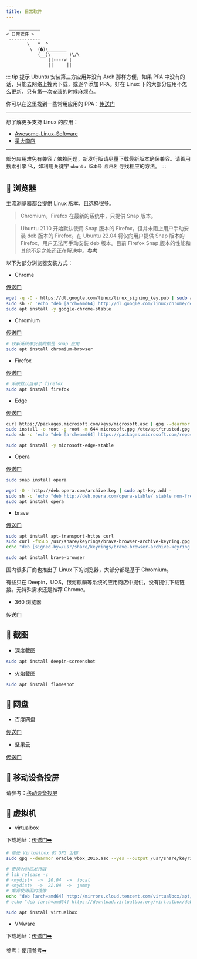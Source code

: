 ```yaml
---
title: 日常软件
---
```



```:no-line-numbers
 ____________
< 日常软件 >
 ------------
        \   ^__^
         \  (�)\_______
            (__)\       )\/\
                ||----w |
                ||     ||
```

::: tip  提示
Ubuntu 安装第三方应用并没有 Arch 那样方便，如果 PPA 中没有的话，只能去网络上搜索下载，或逐个添加 PPA。好在 Linux 下的大部分应用不怎么更新，只有第一次安装的时候麻烦点。

你可以在这里找到一些常用应用的 PPA：[传送门](https://www.ubuntuupdates.org/ppas)

---

想了解更多支持 Linux 的应用：
- [Awesome-Linux-Software](https://github.com/luong-komorebi/Awesome-Linux-Software/blob/master/README_zh-CN.md)
- [星火商店](https://www.spark-app.store/)

---

部分应用难免有兼容 / 依赖问题，新发行版请尽量下载最新版本确保兼容。请善用搜索引擎 🔍，如利用关键字 `ubuntu 版本号 应用名` 寻找相应的方法。
:::



## 🍔 浏览器

主流浏览器都会提供 Linux 版本，且选择很多。

> Chromium，Firefox 在最新的系统中，只提供 Snap 版本。

> Ubuntu 21.10 开始默认使用 Snap 版本的 Firefox，但并未阻止用户手动安装 deb 版本的 Firefox。在 Ubuntu 22.04 将仅向用户提供 Snap 版本的 Firefox，用户无法再手动安装 deb 版本。目前 Firefox Snap 版本的性能和其他不足之处还正在解决中。[参考](https://www.oschina.net/news/199868/firefox-snap-performance)

以下为部分浏览器安装方式：

- Chrome

[传送门](https://www.google.com/intl/zh-CN/chrome/)

```sh
wget -q -O - https://dl.google.com/linux/linux_signing_key.pub | sudo apt-key add - 
sudo sh -c 'echo "deb [arch=amd64] http://dl.google.com/linux/chrome/deb/ stable main" >> /etc/apt/sources.list.d/google-chrome.list'
sudo apt install -y google-chrome-stable
```

- Chromium

[传送门](https://www.chromium.org/chromium-projects/)

```sh
# 较新系统中安装的都是 snap 应用
sudo apt install chromium-browser
```

- Firefox

[传送门](https://www.mozilla.org/zh-CN/firefox/)

```sh
# 系统默认自带了 firefox
sudo apt install firefox
```

- Edge

[传送门](https://www.microsoft.com/en-us/edge)

```sh
curl https://packages.microsoft.com/keys/microsoft.asc | gpg --dearmor > microsoft.gpg
sudo install -o root -g root -m 644 microsoft.gpg /etc/apt/trusted.gpg.d/
sudo sh -c 'echo "deb [arch=amd64] https://packages.microsoft.com/repos/edge stable main" > /etc/apt/sources.list.d/microsoft-edge.list'

sudo apt install -y microsoft-edge-stable
```

- Opera

[传送门](https://www.opera.com/zh-cn/download#opera-browser)

```sh
sudo snap install opera
```

```sh
wget -O - http://deb.opera.com/archive.key | sudo apt-key add -
sudo sh -c 'echo "deb http://deb.opera.com/opera-stable/ stable non-free" >> /etc/apt/sources.list.d/opera.list' 
sudo apt install opera
```


- brave

[传送门](https://brave.com/zh/)

```sh
sudo apt install apt-transport-https curl
sudo curl -fsSLo /usr/share/keyrings/brave-browser-archive-keyring.gpg https://brave-browser-apt-release.s3.brave.com/brave-browser-archive-keyring.gpg
echo "deb [signed-by=/usr/share/keyrings/brave-browser-archive-keyring.gpg arch=amd64] https://brave-browser-apt-release.s3.brave.com/ stable main"|sudo tee /etc/apt/sources.list.d/brave-browser-release.list

sudo apt install brave-browser
```


国内很多厂商也推出了 Linux 下的浏览器，大部分都是基于 Chromium。

有些只在 Deepin，UOS，银河麒麟等系统的应用商店中提供，没有提供下载链接。无特殊需求还是推荐 Chrome。

- 360 浏览器

[传送门](https://browser.360.cn/se/linux/index.html)




## 🍟 截图

- 深度截图

```sh
sudo apt install deepin-screenshot
```

- 火焰截图

```sh
sudo apt install flameshot
```


## 🍕 网盘

- 百度网盘

[传送门](https://pan.baidu.com/download)



- 坚果云

[传送门](https://www.jianguoyun.com/s/downloads)



## 🥨 移动设备投屏

请参考：[移动设备投屏](https://arch.icekylin.online/apps/collaboration.html)


## 🥚 虚拟机

- virtualbox

下载地址：[传送门➡️](https://www.virtualbox.org/wiki/Linux_Downloads)

```sh
# 信任 Virtualbox 的 GPG 公钥
sudo gpg --dearmor oracle_vbox_2016.asc --yes --output /usr/share/keyrings/oracle-virtualbox-2016.gpg

# 更换为对应发行版
# lsb_release -c
# <mydist>  ->  20.04  ->  focal
# <mydist>  ->  22.04  ->  jammy
# 推荐使用国内镜像
echo "deb [arch=amd64] http://mirrors.cloud.tencent.com/virtualbox/apt/ <mydist> contrib" | sudo tee /etc/apt/sources.list.d/virtualbox.list
# echo "deb [arch=amd64] https://download.virtualbox.org/virtualbox/debian <mydist> contrib" | sudo tee /etc/apt/sources.list.d/virtualbox.list

sudo apt install virtualbox
```

- VMware

下载地址：[传送门➡️](https://www.vmware.com/products/workstation-player.html)

参考：[使用参考➡️](https://docs.vmware.com/cn/VMware-Workstation-Pro/16.0/com.vmware.ws.using.doc/GUID-1F5B1F14-A586-4A56-83FA-2E7D8333D5CA.html)
